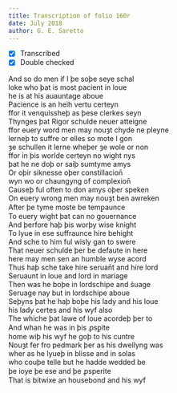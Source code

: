 ```yaml
---
title: Transcription of folio 160r
date: July 2018
author: G. E. Saretto
---
```


- [x] Transcribed
- [x] Double checked

And so do men if I þe soþe seye schal  
loke who þat is most pacient in loue  
he is at his auauntage aboue  
Pacience is an heih vertu certeyn  
ffor it venquissheþ as þese clerkes seyn  
Thynges þat Rigor schulde neuer atteigne  
ffor euery word men may nouȝt chyde ne pleyne  
lerneþ to suffre or elles so mote I gon  
ȝe schullen it lerne wheþer ȝe wole or non  
ffor in þis worlde certeyn no wight nys  
þat he ne doþ or saiþ sumtyme amys  
Or oþir siknesse oþer constillacion̄  
wyn wo or chaungyng of complexion̄  
Causeþ ful often to don amys oþer speken  
On euery wrong men may nouȝt ben awreken  
After þe tyme moste be temꝑaunce  
To euery wight þat can no gouernance  
And þerfore haþ þis worþy wise knight  
To lyue in ese suffraunce hire behight  
And sche to him ful wisly gan to swere  
That neuer schulde þer be defaute in here  
here may men sen an humble wyse acord  
Thus haþ sche take hire seruan̄t and hire lord  
Seruaunt in loue and lord in mariage  
Then was he boþe in lordschipe and s̉uage  
Seruage nay but in lordschipe aboue  
Seþyns þat he haþ boþe his lady and his loue  
his lady certes and his wyf also  
The whiche þat lawe of loue acordeþ þer to  
And whan he was in þis ꝓsꝑite  
home wiþ his wyf he goþ to his cuntre  
Nouȝt fer fro pedmark þer as his dwellyng was  
wher as he lyueþ in blisse and in solas  
who couþe telle but he hadde wedded be  
þe ioye þe ese and þe ꝓsperite  
That is bitwixe an housebond and his wyf  
